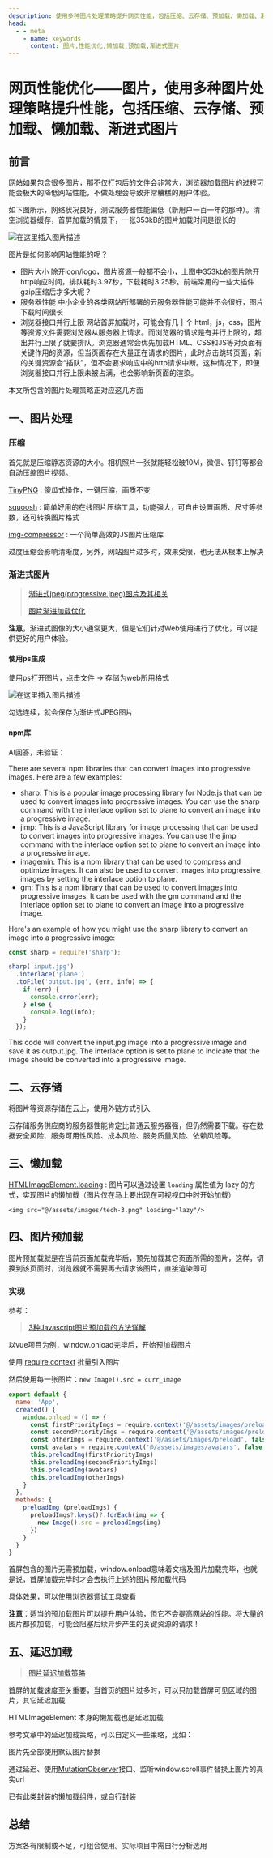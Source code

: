 ```yaml
---
description: 使用多种图片处理策略提升网页性能，包括压缩、云存储、预加载、懒加载、渐进式图片
head:
  - - meta
    - name: keywords
      content: 图片,性能优化,懒加载,预加载,渐进式图片
---
```


# 网页性能优化——图片，使用多种图片处理策略提升性能，包括压缩、云存储、预加载、懒加载、渐进式图片

## 前言

网站如果包含很多图片，那不仅打包后的文件会非常大，浏览器加载图片的过程可能会极大的降低网站性能，不做处理会导致非常糟糕的用户体验。

如下图所示，网络状况良好，测试服务器性能偏低（新用户一百一年的那种）。清空浏览器缓存，首屏加载的情景下，一张353kB的图片加载时间是很长的

![在这里插入图片描述](./assets/05e6325d72e141069611a8c052bcf2ee.png)

图片是如何影响网站性能的呢？

- 图片大小
除开icon/logo，图片资源一般都不会小，上图中353kb的图片除开http响应时间，排队耗时3.97秒，下载耗时3.25秒。前端常用的一些大插件gzip压缩后才多大呢？
- 服务器性能
中小企业的各类网站所部署的云服务器性能可能并不会很好，图片下载时间很长
- 浏览器接口并行上限
网站首屏加载时，可能会有几十个 html，js，css，图片等资源文件需要浏览器从服务器上请求。而浏览器的请求是有并行上限的，超出并行上限了就要排队。浏览器通常会优先加载HTML、CSS和JS等对页面有关键作用的资源，但当页面存在大量正在请求的图片，此时点击跳转页面，新的关键资源会“插队”，但不会要求响应中的http请求中断。这种情况下，即便浏览器接口并行上限未被占满，也会影响新页面的渲染。

本文所包含的图片处理策略正对应这几方面

## 一、图片处理

### 压缩

首先就是压缩静态资源的大小。相机照片一张就能轻松破10M，微信、钉钉等都会自动压缩图片视频。

[TinyPNG](https://tinypng.com/) : 傻瓜式操作，一键压缩，画质不变

[squoosh](https://squoosh.app/) : 简单好用的在线图片压缩工具，功能强大，可自由设置画质、尺寸等参数，还可转换图片格式

[img-compressor](https://github.com/IronPans/img-compressor) : 一个简单高效的JS图片压缩库

过度压缩会影响清晰度，另外，网站图片过多时，效果受限，也无法从根本上解决

### 渐进式图片

> [渐进式jpeg(progressive jpeg)图片及其相关](https://www.zhangxinxu.com/wordpress/2013/01/progressive-jpeg-image-and-so-on/)
>
> [图片渐进加载优化](https://juejin.cn/post/7016317182766383141)

**注意**，渐进式图像的大小通常更大，但是它们针对Web使用进行了优化，可以提供更好的用户体验。

#### 使用ps生成

使用ps打开图片，点击文件 -> 存储为web所用格式 

![在这里插入图片描述](./assets/43261a631c1d4b32aacb44bbabb345e8.jpeg)

勾选连续，就会保存为渐进式JPEG图片

#### npm库

AI回答，未验证：

There are several npm libraries that can convert images into progressive images. Here are a few examples:

- sharp: This is a popular image processing library for Node.js that can be used to convert images into progressive images. You can use the sharp command with the interlace option set to plane to convert an image into a progressive image.
- jimp: This is a JavaScript library for image processing that can be used to convert images into progressive images. You can use the jimp command with the interlace option set to plane to convert an image into a progressive image.
- imagemin: This is a npm library that can be used to compress and optimize images. It can also be used to convert images into progressive images by setting the interlace option to plane.
- gm: This is a npm library that can be used to convert images into progressive images. It can be used with the gm command and the interlace option set to plane to convert an image into a progressive image.

Here's an example of how you might use the sharp library to convert an image into a progressive image:

```js
const sharp = require('sharp');

sharp('input.jpg')
  .interlace('plane')
  .toFile('output.jpg', (err, info) => {
    if (err) {
      console.error(err);
    } else {
      console.log(info);
    }
  });
```

This code will convert the input.jpg image into a progressive image and save it as output.jpg. The interlace option is set to plane to indicate that the image should be converted into a progressive image.

## 二、云存储

将图片等资源存储在云上，使用外链方式引入

云存储服务供应商的服务器性能肯定比普通云服务器强，但仍然需要下载。存在数据安全风险、服务可用性风险、成本风险、服务质量风险、依赖风险等。

## 三、懒加载

[HTMLImageElement.loading](https://developer.mozilla.org/zh-CN/docs/Web/API/HTMLImageElement/loading) : 图片可以通过设置 `loading` 属性值为 lazy 的方式，实现图片的懒加载（图片仅在马上要出现在可视视口中时开始加载）

`<img src="@/assets/images/tech-3.png" loading="lazy"/>`

## 四、图片预加载

图片预加载就是在当前页面加载完毕后，预先加载其它页面所需的图片，这样，切换到该页面时，浏览器就不需要再去请求该图片，直接渲染即可

### 实现

参考：

> [3种Javascript图片预加载的方法详解](https://zhuanlan.zhihu.com/p/453000943)

以vue项目为例，window.onload完毕后，开始预加载图片

使用 [require.context](https://webpack.docschina.org/guides/dependency-management/#requirecontext) 批量引入图片

然后使用每一张图片：`new Image().src = curr_image`

```javascript
export default {
  name: 'App',
  created() {
    window.onload = () => {
      const firstPriorityImgs = require.context('@/assets/images/preload/first', false, /\.(jpg|jpeg|png)$/)
      const secondPriorityImgs = require.context('@/assets/images/preload/second', false, /\.(jpg|jpeg|png)$/)
      const otherImgs = require.context('@/assets/images/preload', false, /\.(jpg|jpeg|png)$/)
      const avatars = require.context('@/assets/images/avatars', false, /\.(jpg|jpeg|png)$/)
      this.preloadImg(firstPriorityImgs)
      this.preloadImg(secondPriorityImgs)
      this.preloadImg(avatars)
      this.preloadImg(otherImgs)
    }
  },
  methods: {
    preloadImg (preloadImgs) {
      preloadImgs?.keys()?.forEach(img => {
        new Image().src = preloadImgs(img)
      })
    }
  }
}
```

首屏包含的图片无需预加载，window.onload意味着文档及图片加载完毕，也就是说，首屏加载完毕时才会去执行上述的图片预加载代码

具体效果，可以使用浏览器调试工具查看

**注意**：适当的预加载图片可以提升用户体验，但它不会提高网站的性能。将大量的图片都预加载，可能会阻塞后续异步产生的关键资源的请求！

## 五、延迟加载

> [图片延迟加载策略](https://juejin.cn/post/6844903469950697485)

首屏的加载速度至关重要，当首页的图片过多时，可以只加载首屏可见区域的图片，其它延迟加载

HTMLImageElement 本身的懒加载也是延迟加载

参考文章中的延迟加载策略，可以自定义一些策略，比如：

图片先全部使用默认图片替换

通过延迟、使用[MutationObserver](https://developer.mozilla.org/zh-CN/docs/Web/API/MutationObserver)接口、监听window.scroll事件替换上图片的真实url

已有此类封装的懒加载组件，或自行封装

## 总结

方案各有限制或不足，可组合使用。实际项目中需自行分析选用

